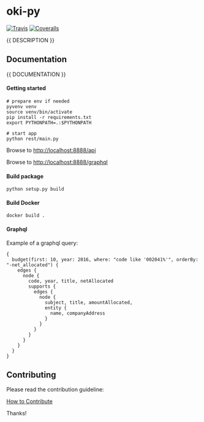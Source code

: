# oki-py

[![Travis](https://img.shields.io/travis/OpenBudget/open-budget-data-api/master.svg)](https://travis-ci.org/OpenBudget/open-budget-data-api)
[![Coveralls](http://img.shields.io/coveralls/OpenBudget/open-budget-data-api.svg?branch=master)](https://coveralls.io/r/OpenBudget/open-budget-data-api?branch=master)

{{ DESCRIPTION }}

## Documentation

{{ DOCUMENTATION }}

#### Getting started
```
# prepare env if needed
pyvenv venv
source venv/bin/activate
pip install -r requirements.txt
export PYTHONPATH=.:$PYTHONPATH

# start app
python rest/main.py
```

Browse to [http://localhost:8888/api](http://localhost:8888/api)

Browse to [http://localhost:8888/graphql](http://localhost:8888/graphql)

#### Build package
```
python setup.py build
```

#### Build Docker
```
docker build .
```

#### Graphql
Example of a graphql query:
```
{
  budget(first: 10, year: 2016, where: "code like '002041%'", orderBy: "-net_allocated") {
    edges {
      node {
        code, year, title, netAllocated
        supports {
          edges {
            node {
              subject, title, amountAllocated, 
              entity {
                name, companyAddress
              }
            }
          }
        }                  
      }
    }
  }
}
```
## Contributing

Please read the contribution guideline:

[How to Contribute](CONTRIBUTING.md)

Thanks!
